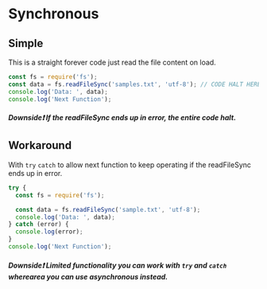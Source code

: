 # Synchronous
## Simple
This is a straight forever code just read the file content on load.
```javascript
const fs = require('fs');
const data = fs.readFileSync('samples.txt', 'utf-8'); // CODE HALT HERE
console.log('Data: ', data);
console.log('Next Function');
```
##### Downside❗️ If the readFileSync ends up in error, the entire code halt.

## Workaround
With `try` `catch` to allow next function to keep operating if the readFileSync ends up in error.
```javascript
try {
  const fs = require('fs');

  const data = fs.readFileSync('sample.txt', 'utf-8');
  console.log('Data: ', data);
} catch (error) {
  console.log(error);
}
console.log('Next Function');
```
##### Downside❗️ Limited functionality you can work with `try` and `catch` wherearea you can use asynchronous instead.
